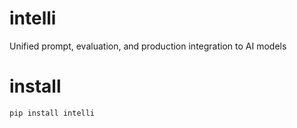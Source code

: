 # intelli
Unified prompt, evaluation, and production integration to AI models

# install
```bash
pip install intelli
```
